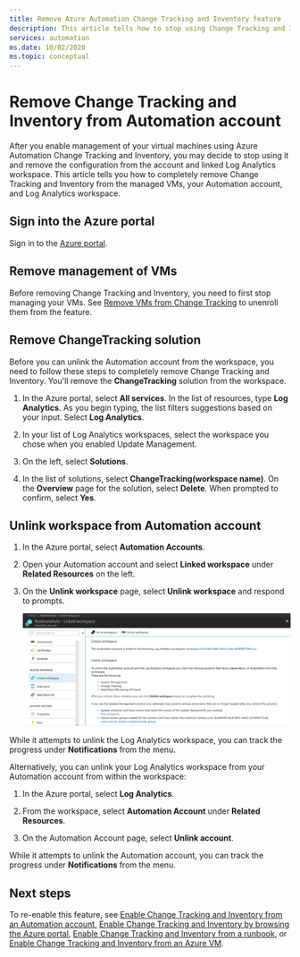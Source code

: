```yaml
---
title: Remove Azure Automation Change Tracking and Inventory feature
description: This article tells how to stop using Change Tracking and Inventory, and unlink an Automation account from the Log Analytics workspace. 
services: automation
ms.date: 10/02/2020
ms.topic: conceptual
---
```


# Remove Change Tracking and Inventory from Automation account

After you enable management of your virtual machines using Azure Automation Change Tracking and Inventory, you may decide to stop using it and remove the configuration from the account and linked Log Analytics workspace. This article tells you how to completely remove Change Tracking and Inventory from the managed VMs, your Automation account, and Log Analytics workspace.

## Sign into the Azure portal

Sign in to the [Azure portal](https://portal.azure.com).

## Remove management of VMs

Before removing Change Tracking and Inventory, you need to first stop managing your VMs. See [Remove VMs from Change Tracking](remove-vms-from-change-tracking.md) to unenroll them from the feature.

## Remove ChangeTracking solution

Before you can unlink the Automation account from the workspace, you need to follow these steps to completely remove Change Tracking and Inventory. You'll remove the **ChangeTracking** solution from the workspace.

1. In the Azure portal, select **All services**. In the list of resources, type **Log Analytics**. As you begin typing, the list filters suggestions based on your input. Select **Log Analytics**.

2. In your list of Log Analytics workspaces, select the workspace you chose when you enabled Update Management.

3. On the left, select **Solutions**.  

4. In the list of solutions, select **ChangeTracking(workspace name)**. On the **Overview** page for the solution, select **Delete**. When prompted to confirm, select **Yes**.

## Unlink workspace from Automation account

1. In the Azure portal, select **Automation Accounts**.

2. Open your Automation account and select **Linked workspace** under **Related Resources** on the left.

3. On the **Unlink workspace** page, select **Unlink workspace** and respond to prompts.

   ![Unlink workspace page](media/remove-feature/automation-unlink-workspace-blade.png)

While it attempts to unlink the Log Analytics workspace, you can track the progress under **Notifications** from the menu.

Alternatively, you can unlink your Log Analytics workspace from your Automation account from within the workspace:

1. In the Azure portal, select **Log Analytics**.

2. From the workspace, select **Automation Account** under **Related Resources**.

3. On the Automation Account page, select **Unlink account**.

While it attempts to unlink the Automation account, you can track the progress under **Notifications** from the menu.

## Next steps

To re-enable this feature, see [Enable Change Tracking and Inventory from an Automation account](enable-from-automation-account.md), [Enable Change Tracking and Inventory by browsing the Azure portal](enable-portal.md), [Enable Change Tracking and Inventory from a runbook](enable-runbook.md), or [Enable Change Tracking and Inventory from an Azure VM](enable-from-vm.md).
